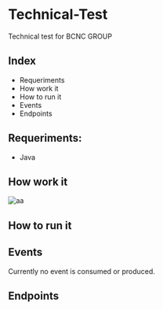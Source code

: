 # Technical-Test
Technical test for BCNC GROUP

## Index
* Requeriments
* How work it
* How to run it
* Events
* Endpoints

## Requeriments:
* Java

## How work it
![aa](https://i.imgur.com/13KXl9h.png)

## How to run it

## Events
Currently no event is consumed or produced.

## Endpoints